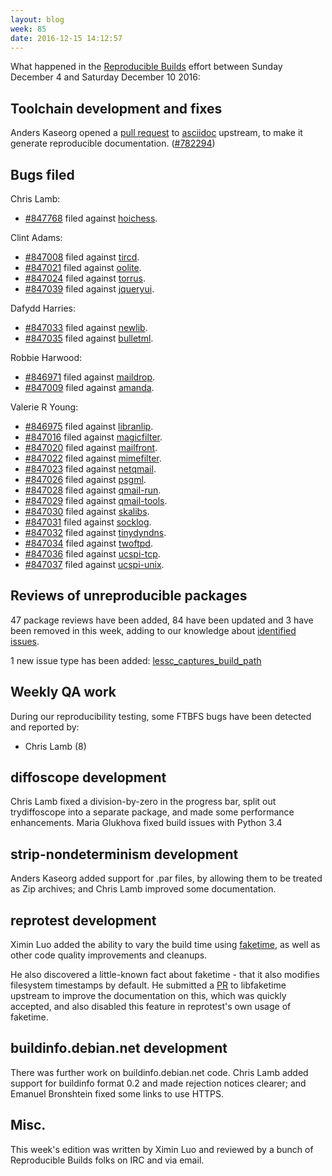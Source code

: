 ```yaml
---
layout: blog
week: 85
date: 2016-12-15 14:12:57
---
```


What happened in the [Reproducible
Builds](https://wiki.debian.org/ReproducibleBuilds) effort between Sunday
December 4 and Saturday December 10 2016:

Toolchain development and fixes
-------------------------------

Anders Kaseorg opened a [pull
request](https://github.com/asciidoc/asciidoc/pull/106) to <a href="https://tracker.debian.org/pkg/asciidoc">asciidoc</a>
upstream, to make it generate reproducible documentation. (<a href="https://bugs.debian.org/782294">#782294</a>)


Bugs filed
----------

Chris Lamb:

* <a href="https://bugs.debian.org/847768">#847768</a> filed against <a href="https://tracker.debian.org/pkg/hoichess">hoichess</a>.

Clint Adams:

* <a href="https://bugs.debian.org/847008">#847008</a> filed against <a href="https://tracker.debian.org/pkg/tircd">tircd</a>.
* <a href="https://bugs.debian.org/847021">#847021</a> filed against <a href="https://tracker.debian.org/pkg/oolite">oolite</a>.
* <a href="https://bugs.debian.org/847024">#847024</a> filed against <a href="https://tracker.debian.org/pkg/torrus">torrus</a>.
* <a href="https://bugs.debian.org/847039">#847039</a> filed against <a href="https://tracker.debian.org/pkg/jqueryui">jqueryui</a>.

Dafydd Harries:

* <a href="https://bugs.debian.org/847033">#847033</a> filed against <a href="https://tracker.debian.org/pkg/newlib">newlib</a>.
* <a href="https://bugs.debian.org/847035">#847035</a> filed against <a href="https://tracker.debian.org/pkg/bulletml">bulletml</a>.

Robbie Harwood:

* <a href="https://bugs.debian.org/846971">#846971</a> filed against <a href="https://tracker.debian.org/pkg/maildrop">maildrop</a>.
* <a href="https://bugs.debian.org/847009">#847009</a> filed against <a href="https://tracker.debian.org/pkg/amanda">amanda</a>.

Valerie R Young:

* <a href="https://bugs.debian.org/846975">#846975</a> filed against <a href="https://tracker.debian.org/pkg/libranlip">libranlip</a>.
* <a href="https://bugs.debian.org/847016">#847016</a> filed against <a href="https://tracker.debian.org/pkg/magicfilter">magicfilter</a>.
* <a href="https://bugs.debian.org/847020">#847020</a> filed against <a href="https://tracker.debian.org/pkg/mailfront">mailfront</a>.
* <a href="https://bugs.debian.org/847022">#847022</a> filed against <a href="https://tracker.debian.org/pkg/mimefilter">mimefilter</a>.
* <a href="https://bugs.debian.org/847023">#847023</a> filed against <a href="https://tracker.debian.org/pkg/netqmail">netqmail</a>.
* <a href="https://bugs.debian.org/847026">#847026</a> filed against <a href="https://tracker.debian.org/pkg/psgml">psgml</a>.
* <a href="https://bugs.debian.org/847028">#847028</a> filed against <a href="https://tracker.debian.org/pkg/qmail-run">qmail-run</a>.
* <a href="https://bugs.debian.org/847029">#847029</a> filed against <a href="https://tracker.debian.org/pkg/qmail-tools">qmail-tools</a>.
* <a href="https://bugs.debian.org/847030">#847030</a> filed against <a href="https://tracker.debian.org/pkg/skalibs">skalibs</a>.
* <a href="https://bugs.debian.org/847031">#847031</a> filed against <a href="https://tracker.debian.org/pkg/socklog">socklog</a>.
* <a href="https://bugs.debian.org/847032">#847032</a> filed against <a href="https://tracker.debian.org/pkg/tinydyndns">tinydyndns</a>.
* <a href="https://bugs.debian.org/847034">#847034</a> filed against <a href="https://tracker.debian.org/pkg/twoftpd">twoftpd</a>.
* <a href="https://bugs.debian.org/847036">#847036</a> filed against <a href="https://tracker.debian.org/pkg/ucspi-tcp">ucspi-tcp</a>.
* <a href="https://bugs.debian.org/847037">#847037</a> filed against <a href="https://tracker.debian.org/pkg/ucspi-unix">ucspi-unix</a>.


Reviews of unreproducible packages
----------------------------------

47 package reviews have been added, 84 have been updated and 3 have been
removed in this week, adding to our knowledge about [identified
issues](https://tests.reproducible-builds.org/debian/index_issues.html).

1 new issue type has been added: <a href="https://tests.reproducible-builds.org/issues/unstable/lessc_captures_build_path_issue.html">lessc_captures_build_path</a>


Weekly QA work
--------------

During our reproducibility testing, some FTBFS bugs have been detected and
reported by:

 - Chris Lamb (8)


diffoscope development
----------------------

Chris Lamb fixed a division-by-zero in the progress bar, split out
trydiffoscope into a separate package, and made some performance enhancements.
Maria Glukhova fixed build issues with Python 3.4


strip-nondeterminism development
--------------------------------

Anders Kaseorg added support for .par files, by allowing them to be
treated as Zip archives; and Chris Lamb improved some documentation.


reprotest development
---------------------

Ximin Luo added the ability to vary the build time using
[faketime](https://packages.debian.org/sid/faketime), as well as other code
quality improvements and cleanups.

He also discovered a little-known fact about faketime - that it also modifies
filesystem timestamps by default. He submitted a [PR](https://github.com/wolfcw/libfaketime/pull/102)
to libfaketime upstream to improve the documentation on this, which was quickly
accepted, and also disabled this feature in reprotest's own usage of faketime.


buildinfo.debian.net development
--------------------------------

There was further work on buildinfo.debian.net code. Chris Lamb added support
for buildinfo format 0.2 and made rejection notices clearer; and Emanuel
Bronshtein fixed some links to use HTTPS.


Misc.
-----

This week's edition was written by Ximin Luo and reviewed by a bunch
of Reproducible Builds folks on IRC and via email.
